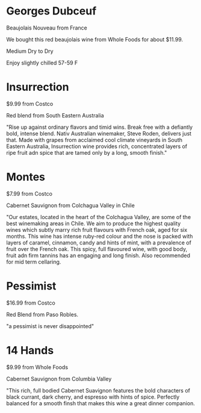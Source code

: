 # Georges Dubceuf

Beaujolais Nouveau from France

We bought this red beaujolais wine from Whole Foods for about $11.99.

Medium Dry to Dry

Enjoy slightly chilled 57-59 F


# Insurrection

$9.99 from Costco

Red blend from South Eastern Australia

"Rise up against ordinary flavors and timid wins.  Break free with a defiantly bold, intense blend.  Nativ Australian winemaker, Steve Roden, delivers just that.  Made with grapes from acclaimed cool climate vineyards in South Eastern Australia, Insurrection wine provides rich, concentrated layers of ripe fruit adn spice that are tamed only by a long, smooth finish."

# Montes

$7.99 from Costco

Cabernet Sauvignon from Colchagua Valley in Chile

"Our estates, located in the heart of the Colchagua Valley, are some of the best winemaking areas in Chile.  We aim to produce the highest quality wines which subtly marry rich fruit flavours with French oak, aged for six months.  This wine has intense ruby-red colour and the nose is packed with layers of caramel, cinnamon, candy and hints of mint, with a prevalence of fruit over the French oak.  This spicy, full flavoured wine, with good body, fruit adn firm tannins has an engaging and long finish.  Also recommended for mid term cellaring.

# Pessimist

$16.99 from Costco

Red Blend from Paso Robles.

"a pessimist is never disappointed"

# 14 Hands

$9.99 from Whole Foods

Cabernet Sauvignon from Columbia Valley

"This rich, full bodied Cabernet Suavignon features the bold characters of black currant, dark cherry, and espresso with hints of spice.  Perfectly balanced for a smooth finsh that makes this wine a great dinner companion.

